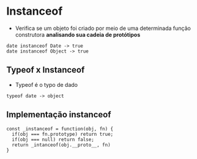 # Instanceof 
- Verifica se um objeto foi criado por meio de uma determinada função construtora __analisando sua cadeia de protótipos__
```
date instanceof Date -> true
date instanceof Object -> true
```
## Typeof x Instanceof
- Typeof é o typo de dado
```
typeof date -> object
```

## Implementação instanceof
```
const _instanceof = function(obj, fn) {
  if(obj === fn.prototype) return true;
  if(obj === null) return false;
  return _intanceof(obj.__proto__, fn)
}
```